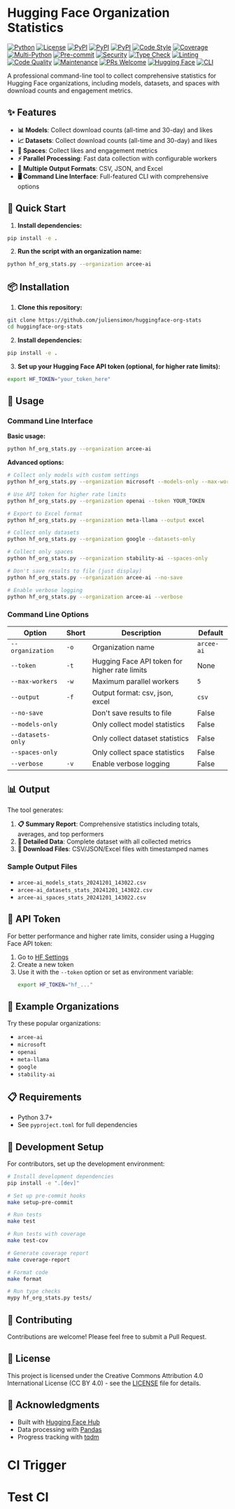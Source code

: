 # Hugging Face Organization Statistics

[![Python](https://img.shields.io/badge/Python-3.7+-blue.svg)](https://www.python.org/downloads/)
[![License](https://img.shields.io/badge/License-CC%20BY%204.0-blue.svg)](https://creativecommons.org/licenses/by/4.0/)
[![PyPI](https://img.shields.io/badge/PyPI-huggingface--hub-blue.svg)](https://pypi.org/project/huggingface-hub/)
[![PyPI](https://img.shields.io/badge/PyPI-pandas-blue.svg)](https://pypi.org/project/pandas/)
[![PyPI](https://img.shields.io/badge/PyPI-requests-blue.svg)](https://pypi.org/project/requests/)
[![Code Style](https://img.shields.io/badge/code%20style-black-000000.svg)](https://github.com/psf/black)
[![Coverage](https://img.shields.io/badge/coverage-80%25-brightgreen.svg)](https://github.com/juliensimon/huggingface-org-stats)
[![Multi-Python](https://img.shields.io/badge/python-3.8%20|%203.9%20|%203.10%20|%203.11%20|%203.12|%203.13-blue?logo=python&logoColor=white)](https://github.com/juliensimon/huggingface-org-stats/actions)
[![Pre-commit](https://img.shields.io/badge/pre--commit-enabled-brightgreen?logo=pre-commit&logoColor=white)](https://github.com/pre-commit/pre-commit)
[![Security](https://img.shields.io/badge/security-bandit-yellow.svg)](https://bandit.readthedocs.io/)
[![Type Check](https://img.shields.io/badge/type%20check-mypy-blue.svg)](https://mypy.readthedocs.io/)
[![Linting](https://img.shields.io/badge/linting-flake8-blue.svg)](https://flake8.pycqa.org/)
[![Code Quality](https://img.shields.io/badge/code%20quality-A%2B-brightgreen.svg)](https://github.com/juliensimon/huggingface-org-stats)
[![Maintenance](https://img.shields.io/badge/maintained%3F-yes-green.svg)](https://github.com/juliensimon/huggingface-org-stats/graphs/commit-activity)
[![PRs Welcome](https://img.shields.io/badge/PRs-welcome-brightgreen.svg)](https://github.com/juliensimon/huggingface-org-stats/pulls)
[![Hugging Face](https://img.shields.io/badge/Hugging%20Face-Organizations-orange.svg)](https://huggingface.co/)
[![CLI](https://img.shields.io/badge/CLI-Command%20Line-black.svg)](https://en.wikipedia.org/wiki/Command-line_interface)

A professional command-line tool to collect comprehensive statistics for Hugging Face organizations, including models, datasets, and spaces with download counts and engagement metrics.

## ✨ Features

- **📊 Models**: Collect download counts (all-time and 30-day) and likes
- **📈 Datasets**: Collect download counts (all-time and 30-day) and likes
- **🚀 Spaces**: Collect likes and engagement metrics
- **⚡ Parallel Processing**: Fast data collection with configurable workers
- **📁 Multiple Output Formats**: CSV, JSON, and Excel
- **🖥️ Command Line Interface**: Full-featured CLI with comprehensive options

## 🚀 Quick Start

1. **Install dependencies:**
```bash
pip install -e .
```

2. **Run the script with an organization name:**
```bash
python hf_org_stats.py --organization arcee-ai
```

## 📦 Installation

1. **Clone this repository:**
```bash
git clone https://github.com/juliensimon/huggingface-org-stats
cd huggingface-org-stats
```

2. **Install dependencies:**
```bash
pip install -e .
```

3. **Set up your Hugging Face API token (optional, for higher rate limits):**
```bash
export HF_TOKEN="your_token_here"
```

## 🎯 Usage

### Command Line Interface

**Basic usage:**
```bash
python hf_org_stats.py --organization arcee-ai
```

**Advanced options:**
```bash
# Collect only models with custom settings
python hf_org_stats.py --organization microsoft --models-only --max-workers 10

# Use API token for higher rate limits
python hf_org_stats.py --organization openai --token YOUR_TOKEN

# Export to Excel format
python hf_org_stats.py --organization meta-llama --output excel

# Collect only datasets
python hf_org_stats.py --organization google --datasets-only

# Collect only spaces
python hf_org_stats.py --organization stability-ai --spaces-only

# Don't save results to file (just display)
python hf_org_stats.py --organization arcee-ai --no-save

# Enable verbose logging
python hf_org_stats.py --organization arcee-ai --verbose
```

### Command Line Options

| Option | Short | Description | Default |
|--------|-------|-------------|---------|
| `--organization` | `-o` | Organization name | `arcee-ai` |
| `--token` | `-t` | Hugging Face API token for higher rate limits | None |
| `--max-workers` | `-w` | Maximum parallel workers | `5` |
| `--output` | `-f` | Output format: csv, json, excel | `csv` |
| `--no-save` | | Don't save results to file | False |
| `--models-only` | | Only collect model statistics | False |
| `--datasets-only` | | Only collect dataset statistics | False |
| `--spaces-only` | | Only collect space statistics | False |
| `--verbose` | `-v` | Enable verbose logging | False |

## 📊 Output

The tool generates:

1. **📋 Summary Report**: Comprehensive statistics including totals, averages, and top performers
2. **📄 Detailed Data**: Complete dataset with all collected metrics
3. **💾 Download Files**: CSV/JSON/Excel files with timestamped names

### Sample Output Files

- `arcee-ai_models_stats_20241201_143022.csv`
- `arcee-ai_datasets_stats_20241201_143022.csv`
- `arcee-ai_spaces_stats_20241201_143022.csv`

## 🔑 API Token

For better performance and higher rate limits, consider using a Hugging Face API token:

1. Go to [HF Settings](https://huggingface.co/settings/tokens)
2. Create a new token
3. Use it with the `--token` option or set as environment variable:
   ```bash
   export HF_TOKEN="hf_..."
   ```

## 🏢 Example Organizations

Try these popular organizations:
- `arcee-ai`
- `microsoft`
- `openai`
- `meta-llama`
- `google`
- `stability-ai`

## 📋 Requirements

- Python 3.7+
- See `pyproject.toml` for full dependencies

## 🔧 Development Setup

For contributors, set up the development environment:

```bash
# Install development dependencies
pip install -e ".[dev]"

# Set up pre-commit hooks
make setup-pre-commit

# Run tests
make test

# Run tests with coverage
make test-cov

# Generate coverage report
make coverage-report

# Format code
make format

# Run type checks
mypy hf_org_stats.py tests/
```

## 🤝 Contributing

Contributions are welcome! Please feel free to submit a Pull Request.

## 📄 License

This project is licensed under the Creative Commons Attribution 4.0 International License (CC BY 4.0) - see the [LICENSE](LICENSE) file for details.

## 🙏 Acknowledgments

- Built with [Hugging Face Hub](https://huggingface.co/docs/huggingface_hub)
- Data processing with [Pandas](https://pandas.pydata.org/)
- Progress tracking with [tqdm](https://tqdm.github.io/)
# CI Trigger
# Test CI
